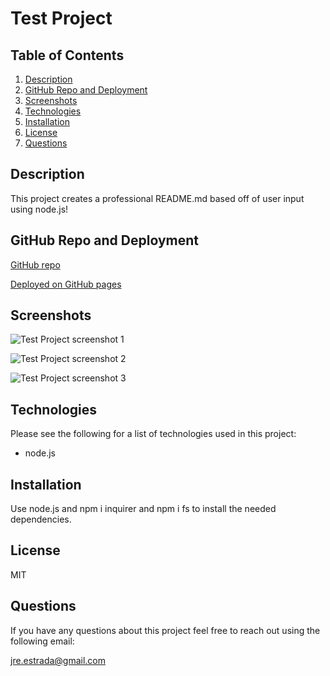 
# Test Project

## Table of Contents

1. [Description](#Description)
2. [GitHub Repo and Deployment](#GitHub-Repo-and-Deployment)
3. [Screenshots](#Screenshots)
4. [Technologies](#Technologies)
5. [Installation](#Installation)
6. [License](#License)
7. [Questions](#Questions)

## Description

This project creates a professional README.md based off of user input using node.js!

## GitHub Repo and Deployment

[GitHub repo](https://github.com/jre23/README-generator)

[Deployed on GitHub pages](hskip)

## Screenshots

![Test Project screenshot 1]()

![Test Project screenshot 2]()

![Test Project screenshot 3]()

## Technologies

Please see the following for a list of technologies used in this project:

* node.js

## Installation

Use node.js and npm i inquirer and npm i fs to install the needed dependencies.

## License

MIT

## Questions

If you have any questions about this project feel free to reach out using the following email:

jre.estrada@gmail.com
